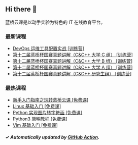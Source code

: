 ## Hi there 👋

蓝桥云课是以动手实验为特色的 IT 在线教育平台。

### 最新课程

<!-- LATEST:START -->
- [DevOps 运维工具配置实战 [训练营]](https://www.lanqiao.cn/courses/7672/)
- [第十二届蓝桥杯国赛真题讲解（C&amp;C++ 大学 C 组） [训练营]](https://www.lanqiao.cn/courses/7553/)
- [第十二届蓝桥杯国赛真题讲解（C&amp;C++ 大学 B 组） [训练营]](https://www.lanqiao.cn/courses/7552/)
- [第十二届蓝桥杯国赛真题讲解（C&amp;C++ 大学 A 组） [训练营]](https://www.lanqiao.cn/courses/7533/)
- [第十二届蓝桥杯国赛真题讲解（C&amp;C++ 研究生组） [训练营]](https://www.lanqiao.cn/courses/7746/)
<!-- LATEST:END -->

### 最热课程

<!-- HOTEST:START -->
- [新手入门指南之玩转蓝桥云课 [免费课]](https://www.lanqiao.cn/courses/63/)
- [Linux 基础入门 [免费课]](https://www.lanqiao.cn/courses/1/)
- [Python 实现图片转字符画 [免费课]](https://www.lanqiao.cn/courses/370/)
- [Python3 简明教程 [免费课]](https://www.lanqiao.cn/courses/596/)
- [Vim 基础入门 [免费课]](https://www.lanqiao.cn/courses/2/)
<!-- HOTEST:END -->

##### ✓ Automatically updated by [GitHub Action](https://github.com/lanqiao-courses/.github/actions/workflows/update.yml).
